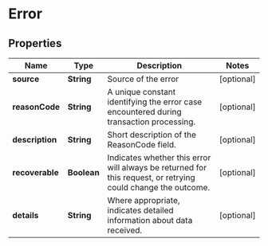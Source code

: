 

# Error

## Properties

Name | Type | Description | Notes
------------ | ------------- | ------------- | -------------
**source** | **String** | Source of the error |  [optional]
**reasonCode** | **String** | A unique constant identifying the error case encountered during transaction processing. |  [optional]
**description** | **String** | Short description of the ReasonCode field. |  [optional]
**recoverable** | **Boolean** | Indicates whether this error will always be returned for this request, or retrying could change the outcome. |  [optional]
**details** | **String** | Where appropriate, indicates detailed information about data received. |  [optional]



